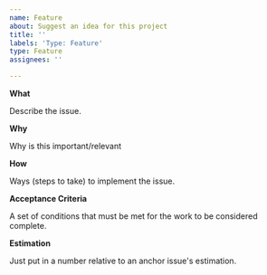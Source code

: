 ```yaml
---
name: Feature
about: Suggest an idea for this project
title: ''
labels: 'Type: Feature'
type: Feature
assignees: ''

---
```


**What**

Describe the issue.

**Why**

Why is this important/relevant

**How**

Ways (steps to take) to implement the issue.

**Acceptance Criteria**

A set of conditions that must be met for the work to be considered complete.

**Estimation**

Just put in a number relative to an anchor issue's estimation.
